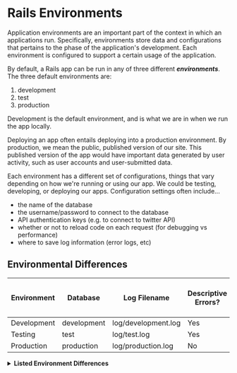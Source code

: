 # Rails Environments

Application environments are an important part of the context in which an applications run. Specifically, environments store data and configurations that pertains to the phase of the application's development. Each environment is configured to support a certain usage of the application.

By default, a Rails app can be run in any of three different ***environments***. The three default environments are:

  1. development
  2. test
  3. production

Development is the default environment, and is what we are in when we run the app locally.

Deploying an app often entails deploying into a production environment. By production, we mean the public, published version of our site. This published version of the app would have important data generated by user activity, such as user accounts and user-submitted data.

Each environment has a different set of configurations, things that vary depending on how we're running or using our app. We could be testing, developing, or deploying our apps. Configuration settings often include...

  * the name of the database
  * the username/password to connect to the database
  * API authentication keys (e.g. to connect to twitter API)
  * whether or not to reload code on each request (for debugging vs performance)
  * where to save log information (error logs, etc)

## Environmental Differences

|Environment|  Database |    Log Filename   |Descriptive Errors?|Asset Precompilation|Code reloaded on request|
|-----------|-----------|-------------------|-------------------|--------------------|------------------------|
|Development|development|log/development.log|        Yes        |   Not by default   |           Yes          |
|Testing    |test       |   log/test.log    |        Yes        |   Not by default   |           Yes          |
|Production |production |log/production.log |        No         |         Yes        |           No           |

<details>
  <summary><strong>Listed Environment Differences</strong></summary>

  <h3> development environment </h3>
  <ul>
    <li> Rails will connect to your development database</li>
    <li> Rails will display informative error messages for any</li> error
    <li> code is reloaded on each request (so you don't have to</li> restart the server)
    <li> logs are written to `log/development.log`</li>
    <li> by default, your CSS / JS will not be combined into</li> one file (no default asset precompilation)
  </ul>

  <h3> test environment </h3>
  <ul>
    <li> Rails will connect to your test database</li>
    <li> The DB will be wiped between each test</li>
    <li> Rails will display informative error messages for any</li> error
    <li> code is reloaded on each request (so you don't have to</li> restart the server)
    <li> by default, your CSS / JS will not be combined into</li> one file (no default asset precompilation)
    <li> logs are written to `log/test.log`</li>
  </ul>

  <h3> production environment </h3>
  <ul>
    <li> Rails will connect to your production database</li>
    <li> Rails will NOT display full error messages (just a</li> generic 'error' page)
    <li> code is NOT reloaded on each request (for performance)</li>
    <li> logs are written to `log/production.log`</li>
    <li> your CSS / JS *will* be combined into one file for  performance</li>
  </ul>
</details>
